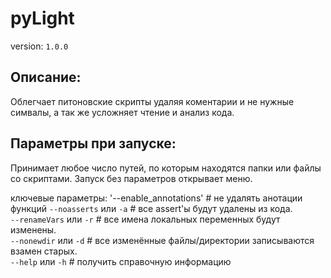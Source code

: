 # pyLight
version: `1.0.0`

## Описание:
Облегчает питоновские скрипты удаляя коментарии и не нужные симвалы,
а так же усложняет чтение и анализ кода.

## Параметры при запуске:
Принимает любое число путей, по которым находятся папки или файлы со скриптами.
Запуск без параметров открывает меню.

ключевые параметры:
'--enable_annotations'  # не удалять анотации функций
`--noasserts` или `-a`  # все assert'ы будут удалены из кода.  
`--renameVars` или `-r`  # все имена локальных переменных будут изменены.  
`--nonewdir` или `-d`  # все изменённые файлы/директории записываются взамен старых.  
`--help` или `-h`  # получить справочную информацию
